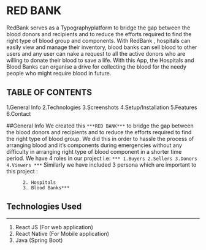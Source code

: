 # RED BANK 
RedBank serves as a Typographyplatform to bridge the gap between the blood donors and recipients and to reduce the efforts required to find the right type of blood group and components. With RedBank , hospitals can easily view and manage their inventory, blood banks can sell blood to other users and any user can nake a request to all the active donors who are willing to donate their blood to save a life. With this App, the Hospitals and Blood Banks can organise a drive for collecting the blood for the needy people who might require blood in future.

## TABLE OF CONTENTS 
1.General Info 
2.Technologies 
3.Screenshots 
4.Setup/Installation
5.Features 
6.Contact

##General Info
We created this ```***RED BANK***``` to bridge the gap between the blood donors and recipients and to reduce the efforts required to find the right type of blood group. We did this in order to hassle the process of arranging blood and it’s components during emergencies without any difficulty in arranging right type of blood component in a shorter time period.
We have 4 roles in our project i.e: ```***
1.Buyers
2.Sellers
3.Donors 
4.Viewers
***```
Similarly we have included 3 persona which are important to this project :
```***1. Individuals(Users)
      2. Hospitals 
      3. Blood Banks***
```
## Technologies Used 
***
1. React JS (For web application)
2. React Native (For Mobile application)
3. Java (Spring Boot)




